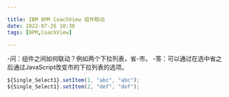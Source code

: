 ```yaml
---

title: IBM BPM CoachView 组件联动
date: 2022-07-26 10:38
tags: [BPM,CoackView]

---
```

-问：组件之间如何联动？例如两个下拉列表，省-市。
-答：可以通过在选中省之后通过JavaScript改变市的下拉列表的选项。
```javascript
${Single_Select1}.setItem(1, "abc", "abc");
${Single_Select1}.setItem(2, "def", "def");
```